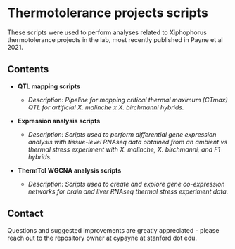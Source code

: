 # Thermotolerance projects scripts 

These scripts were used to perform analyses related to Xiphophorus thermotolerance
projects in the lab, most recently published in Payne et al 2021. 

## Contents

* **QTL mapping scripts**

  * *Description: Pipeline for mapping critical thermal maximum (CTmax) QTL for
                  artificial X. malinche x X. birchmanni hybrids.*

* **Expression analysis scripts** 

  * *Description: Scripts used to perform differential gene expression analysis
                  with tissue-level RNAseq data obtained from an ambient vs thermal stress 
                  experiment with X. malinche, X. birchmanni, and F1 hybrids.*

* **ThermTol WGCNA analysis scripts** 

  * *Description: Scripts used to create and explore gene co-expression networks for brain 
                  and liver RNAseq thermal stress experiment data.* 

## Contact

Questions and suggested improvements are greatly appreciated - please reach out to 
the repository owner at cypayne at stanford dot edu.
